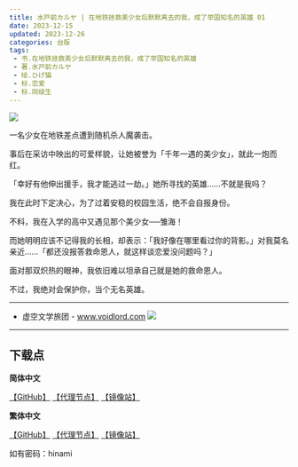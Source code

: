 ```yaml
---
title: 水戸前カルヤ | 在地铁拯救美少女后默默离去的我，成了举国知名的英雄 01
date: 2023-12-15
updated: 2023-12-26
categories: 台版
tags: 
 - 书.在地铁拯救美少女后默默离去的我，成了举国知名的英雄
 - 著.水戸前カルヤ
 - 绘.ひげ猫
 - 标.恋爱
 - 标.同级生
---
```


![](https://qqq.gtimg.cn/music/photo_new/T053M00100057cDS13UOtg.jpg)

一名少女在地铁差点遭到随机杀人魔袭击。

事后在采访中映出的可爱样貌，让她被誉为「千年一遇的美少女」，就此一炮而红。

「幸好有他伸出援手，我才能逃过一劫。」她所寻找的英雄……不就是我吗？

我在此时下定决心，为了过着安稳的校园生活，绝不会自报身份。

不料，我在入学的高中又遇见那个美少女──雏海！

而她明明应该不记得我的长相，却表示：「我好像在哪里看过你的背影。」对我莫名亲近……「都还没报答救命恩人，就这样谈恋爱没问题吗？」

面对那双炽热的眼神，我依旧难以坦承自己就是她的救命恩人。

不过，我绝对会保护你，当个无名英雄。

---

- 虚空文学旅团 -
www.voidlord.com
![](https://jsd.cdn.zzko.cn/gh/Minami926494/EPUB-COVER@main/logo.webp)

---

## 下载点

**简体中文**

[【GitHub】](https://raw.githubusercontent.com/qtqtEricChiu/LightSnacks/master/pages/source/23/12/26/hinami/%5B%E6%B0%B4%E6%88%B8%E5%89%8D%E3%82%AB%E3%83%AB%E3%83%A4%5D.%E5%9C%A8%E5%9C%B0%E9%93%81%E6%8B%AF%E6%95%91%E7%BE%8E%E5%B0%91%E5%A5%B3%E5%90%8E%E9%BB%98%E9%BB%98%E7%A6%BB%E5%8E%BB%E7%9A%84%E6%88%91%EF%BC%8C%E6%88%90%E4%BA%86%E4%B8%BE%E5%9B%BD%E7%9F%A5%E5%90%8D%E7%9A%84%E8%8B%B1%E9%9B%84%E3%80%82.01.epub) [【代理节点】](https://mirror.ghproxy.com/https://github.com/qtqtEricChiu/LightSnacks/raw/master/pages/source/23/12/26/hinami/%5B%E6%B0%B4%E6%88%B8%E5%89%8D%E3%82%AB%E3%83%AB%E3%83%A4%5D.%E5%9C%A8%E5%9C%B0%E9%93%81%E6%8B%AF%E6%95%91%E7%BE%8E%E5%B0%91%E5%A5%B3%E5%90%8E%E9%BB%98%E9%BB%98%E7%A6%BB%E5%8E%BB%E7%9A%84%E6%88%91%EF%BC%8C%E6%88%90%E4%BA%86%E4%B8%BE%E5%9B%BD%E7%9F%A5%E5%90%8D%E7%9A%84%E8%8B%B1%E9%9B%84%E3%80%82.01.epub) [【镜像站】](https://hub.nuaa.cf/qtqtEricChiu/LightSnacks/raw/master/pages/source/23/12/26/hinami/%5B%E6%B0%B4%E6%88%B8%E5%89%8D%E3%82%AB%E3%83%AB%E3%83%A4%5D.%E5%9C%A8%E5%9C%B0%E9%93%81%E6%8B%AF%E6%95%91%E7%BE%8E%E5%B0%91%E5%A5%B3%E5%90%8E%E9%BB%98%E9%BB%98%E7%A6%BB%E5%8E%BB%E7%9A%84%E6%88%91%EF%BC%8C%E6%88%90%E4%BA%86%E4%B8%BE%E5%9B%BD%E7%9F%A5%E5%90%8D%E7%9A%84%E8%8B%B1%E9%9B%84%E3%80%82.01.epub)

**繁体中文**

[【GitHub】](https://raw.githubusercontent.com/qtqtEricChiu/LightSnacks/master/pages/source/23/12/26/hinami/[zht][%E6%B0%B4%E6%88%B8%E5%89%8D%E3%82%AB%E3%83%AB%E3%83%A4].%E5%9C%A8%E5%9C%B0%E9%90%B5%E6%8B%AF%E6%95%91%E7%BE%8E%E5%B0%91%E5%A5%B3%E5%BE%8C%E9%BB%98%E9%BB%98%E9%9B%A2%E5%8E%BB%E7%9A%84%E6%88%91%EF%BC%8C%E6%88%90%E4%BA%86%E8%88%89%E5%9C%8B%E7%9F%A5%E5%90%8D%E7%9A%84%E8%8B%B1%E9%9B%84%E3%80%82.01.epub) [【代理节点】](https://mirror.ghproxy.com/https://github.com/qtqtEricChiu/LightSnacks/raw/master/pages/source/23/12/26/hinami/[zht][%E6%B0%B4%E6%88%B8%E5%89%8D%E3%82%AB%E3%83%AB%E3%83%A4].%E5%9C%A8%E5%9C%B0%E9%90%B5%E6%8B%AF%E6%95%91%E7%BE%8E%E5%B0%91%E5%A5%B3%E5%BE%8C%E9%BB%98%E9%BB%98%E9%9B%A2%E5%8E%BB%E7%9A%84%E6%88%91%EF%BC%8C%E6%88%90%E4%BA%86%E8%88%89%E5%9C%8B%E7%9F%A5%E5%90%8D%E7%9A%84%E8%8B%B1%E9%9B%84%E3%80%82.01.epub) [【镜像站】](https://hub.nuaa.cf/qtqtEricChiu/LightSnacks/raw/master/pages/source/23/12/26/hinami/[zht][%E6%B0%B4%E6%88%B8%E5%89%8D%E3%82%AB%E3%83%AB%E3%83%A4].%E5%9C%A8%E5%9C%B0%E9%90%B5%E6%8B%AF%E6%95%91%E7%BE%8E%E5%B0%91%E5%A5%B3%E5%BE%8C%E9%BB%98%E9%BB%98%E9%9B%A2%E5%8E%BB%E7%9A%84%E6%88%91%EF%BC%8C%E6%88%90%E4%BA%86%E8%88%89%E5%9C%8B%E7%9F%A5%E5%90%8D%E7%9A%84%E8%8B%B1%E9%9B%84%E3%80%82.01.epub)

如有密码：hinami